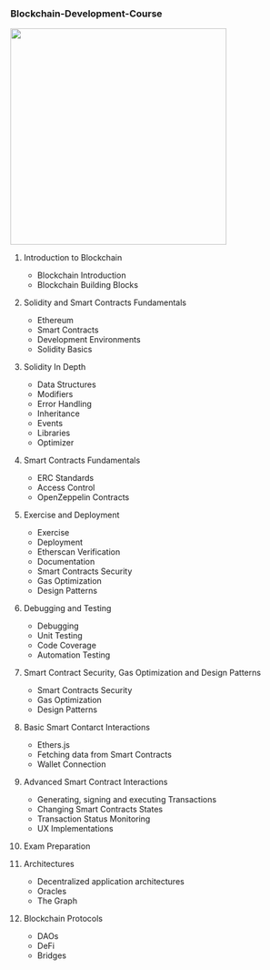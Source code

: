 
### Blockchain-Development-Course

<img src="https://user-images.githubusercontent.com/68276889/233828641-54fca27a-d5b0-4e41-af70-655084619308.png" width="380"/>

1. Introduction to Blockchain

    - Blockchain Introduction
    - Blockchain Building Blocks


2. Solidity and Smart Contracts Fundamentals

    - Ethereum
    - Smart Contracts
    - Development Environments
    - Solidity Basics

3. Solidity In Depth

   - Data Structures
   - Modifiers
   - Error Handling
   - Inheritance
   - Events
   - Libraries
   - Optimizer


4. Smart Contracts Fundamentals

   - ERC Standards
   - Access Control
   - OpenZeppelin Contracts

5. Exercise and Deployment

    - Exercise
    - Deployment
    - Etherscan Verification
    - Documentation
    - Smart Contracts Security
    - Gas Optimization
    - Design Patterns

6. Debugging and Testing

    - Debugging
    - Unit Testing
    - Code Coverage
    - Automation Testing

7. Smart Contract Security, Gas Optimization and Design Patterns

    - Smart Contracts Security
    - Gas Optimization
    - Design Patterns

8. Basic Smart Contarct Interactions

    - Ethers.js
    - Fetching data from Smart Contracts
    - Wallet Connection

9. Advanced Smart Contract Interactions

    - Generating, signing and executing Transactions
    - Changing Smart Contracts States
    - Transaction Status Monitoring
    - UX Implementations

10. Exam Preparation


11. Architectures

    - Decentralized application architectures
    - Oracles
    - The Graph


12. Blockchain Protocols

    - DAOs
    - DeFi
    - Bridges
